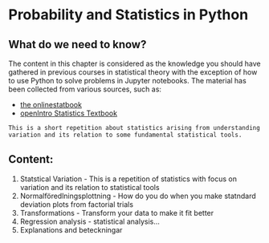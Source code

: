 # Probability and Statistics in Python

## What do we need to know?  

The content in this chapter is considered as the knowledge you should have gathered in previous courses in statistical theory with the exception of how to use Python to solve problems in Jupyter notebooks. The material has been collected from various sources, such as: 

- [the onlinestatbook](https://onlinestatbook.com/2/index.html)
- [openIntro Statistics Textbook](https://www.openintro.org/book/stat/)
   

```{Note}
This is a short repetition about statistics arising from understanding variation and its relation to some fundamental statistical tools.  
```

## Content: 

1. Statstical Variation - This is a repetition of statistics with focus on variation and its relation to statistical tools 
2. Normalföredlningsplottning - How do you do when you make statndard deviation plots from factorial trials
3. Transformations - Transform your data to make it fit better 
4. Regression analysis - statistical analysis... 
5. Explanations and beteckningar 
